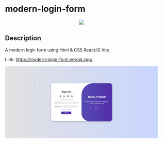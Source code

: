 # modern-login-form

<p align="center">
   <img src="http://img.shields.io/static/v1?label=STATUS&message=UNDER%20DEVELOPMENT&color=red&style=for-the-badge" #vitrinedev/>
</p>

## Description

<p align="justify">

A modern login form using Html &amp; CSS ReactJS Vite

Link: https://modern-login-form.vercel.app/

![Page layout](https://github.com/dexter2k8/modern-login-form/blob/main/src/assets/page.gif)

</p>
